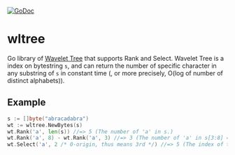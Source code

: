[![GoDoc](http://godoc.org/github.com/mozu0/wltree?status.png)](http://godoc.org/github.com/mozu0/wltree)
# wltree
Go library of [Wavelet Tree](http://en.wikipedia.org/wiki/Wavelet_Tree) that supports Rank and Select.
Wavelet Tree is a index on bytestring `s`, and can return the number of specific character in any substring of `s` in constant time (, or more precisely, O(log of number of distinct alphabets)).

## Example
```go
s := []byte("abracadabra")
wt := wltree.NewBytes(s)
wt.Rank('a', len(s)) //=> 5 (The number of 'a' in s.)
wt.Rank('a', 8) - wt.Rank('a', 3) //=> 3 (The number of 'a' in s[3:8] = "acada") 
wt.Select('a', 2 /* 0-origin, thus means 3rd */) //=> 5 (The index of the 3rd occurrence of 'a' in s)
```
